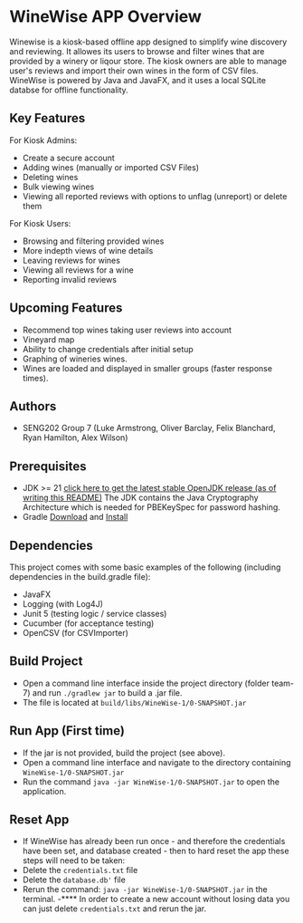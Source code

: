 # WineWise APP Overview
Winewise is a kiosk-based offline app designed to simplify wine discovery and reviewing. It allowes its users to browse and filter wines that are provided by a winery or liqour store. The kiosk owners are able to manage user's reviews and import their own wines in the form of CSV files. WineWise is powered by Java and JavaFX, and it uses a local SQLite databse for offline functionality.

## Key Features
For Kiosk Admins:
- Create a secure account
- Adding wines (manually or imported CSV Files)
- Deleting wines
- Bulk viewing wines
- Viewing all reported reviews with options to unflag (unreport) or delete them

For Kiosk Users:
- Browsing and filtering provided wines
- More indepth views of wine details
- Leaving reviews for wines
- Viewing all reviews for a wine
- Reporting invalid reviews

## Upcoming Features
- Recommend top wines taking user reviews into account
- Vineyard map
- Ability to change credentials after initial setup
- Graphing of wineries wines.
- Wines are loaded and displayed in smaller groups (faster response times).

## Authors
- SENG202 Group 7 (Luke Armstrong, Oliver Barclay, Felix Blanchard, Ryan Hamilton, Alex Wilson)

## Prerequisites
- JDK >= 21 [click here to get the latest stable OpenJDK release (as of writing this README)](https://jdk.java.net/18/) The JDK contains the Java Cryptography Architecture which is needed for PBEKeySpec for password hashing.
- Gradle [Download](https://gradle.org/releases/) and [Install](https://gradle.org/install/)

## Dependencies
This project comes with some basic examples of the following (including dependencies in the build.gradle file):
- JavaFX
- Logging (with Log4J)
- Junit 5 (testing logic / service classes)
- Cucumber (for acceptance testing)
- OpenCSV (for CSVImporter)

## Build Project 
- Open a command line interface inside the project directory (folder team-7) and run `./gradlew jar` to build a .jar file. 
- The file is located at `build/libs/WineWise-1/0-SNAPSHOT.jar`

## Run App (First time)
- If the jar is not provided, build the project (see above). 
- Open a command line interface and navigate to the directory containing `WineWise-1/0-SNAPSHOT.jar`
- Run the command `java -jar WineWise-1/0-SNAPSHOT.jar` to open the application.

## Reset App
- If WineWise has already been run once - and therefore the credentials have been set, and database created - then to hard reset the app these steps will need to be taken:
- Delete the `credentials.txt` file
- Delete the `database.db'` file
- Rerun the command: `java -jar WineWise-1/0-SNAPSHOT.jar` in the terminal.
-**** In order to create a new account without losing data you can just delete `credentials.txt` and rerun the jar.